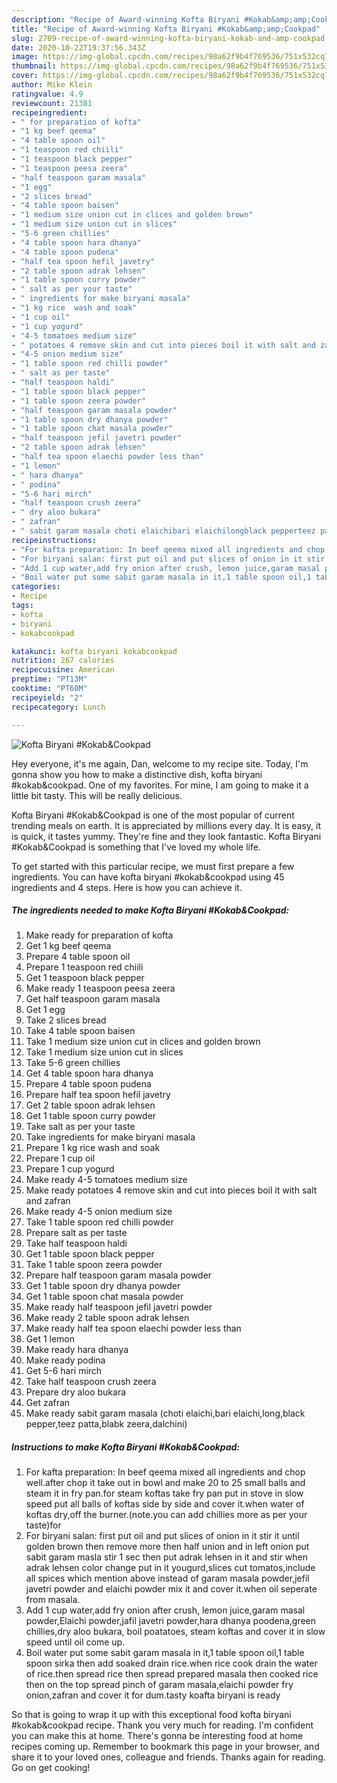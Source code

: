 ```yaml
---
description: "Recipe of Award-winning Kofta Biryani #Kokab&amp;amp;Cookpad"
title: "Recipe of Award-winning Kofta Biryani #Kokab&amp;amp;Cookpad"
slug: 2709-recipe-of-award-winning-kofta-biryani-kokab-and-amp-cookpad
date: 2020-10-22T19:37:56.343Z
image: https://img-global.cpcdn.com/recipes/98a62f9b4f769536/751x532cq70/kofta-biryani-kokabcookpad-recipe-main-photo.jpg
thumbnail: https://img-global.cpcdn.com/recipes/98a62f9b4f769536/751x532cq70/kofta-biryani-kokabcookpad-recipe-main-photo.jpg
cover: https://img-global.cpcdn.com/recipes/98a62f9b4f769536/751x532cq70/kofta-biryani-kokabcookpad-recipe-main-photo.jpg
author: Mike Klein
ratingvalue: 4.9
reviewcount: 21381
recipeingredient:
- " for preparation of kofta"
- "1 kg beef qeema"
- "4 table spoon oil"
- "1 teaspoon red chiili"
- "1 teaspoon black pepper"
- "1 teaspoon peesa zeera"
- "half teaspoon garam masala"
- "1 egg"
- "2 slices bread"
- "4 table spoon baisen"
- "1 medium size union cut in clices and golden brown"
- "1 medium size union cut in slices"
- "5-6 green chillies"
- "4 table spoon hara dhanya"
- "4 table spoon pudena"
- "half tea spoon hefil javetry"
- "2 table spoon adrak lehsen"
- "1 table spoon curry powder"
- " salt as per your taste"
- " ingredients for make biryani masala"
- "1 kg rice  wash and soak"
- "1 cup oil"
- "1 cup yogurd"
- "4-5 tomatoes medium size"
- " potatoes 4 remove skin and cut into pieces boil it with salt and zafran"
- "4-5 onion medium size"
- "1 table spoon red chilli powder"
- " salt as per taste"
- "half teaspoon haldi"
- "1 table spoon black pepper"
- "1 table spoon zeera powder"
- "half teaspoon garam masala powder"
- "1 table spoon dry dhanya powder"
- "1 table spoon chat masala powder"
- "half teaspoon jefil javetri powder"
- "2 table spoon adrak lehsen"
- "half tea spoon elaechi powder less than"
- "1 lemon"
- " hara dhanya"
- " podina"
- "5-6 hari mirch"
- "half teaspoon crush zeera"
- " dry aloo bukara"
- " zafran"
- " sabit garam masala choti elaichibari elaichilongblack pepperteez pattablabk zeeradalchini"
recipeinstructions:
- "For kafta preparation: In beef qeema mixed all ingredients and chop well.after chop it take out in bowl and make 20 to 25 small balls and steam it in fry pan.for steam koftas take fry pan put in stove in slow speed put all balls of koftas side by side and cover it.when water of koftas dry,off the burner.(note.you can add chillies more as per your taste)for"
- "For biryani salan: first put oil and put slices of onion in it stir it until golden brown then remove more then half union and in left onion put sabit garam masla stir 1 sec then put adrak lehsen in it and stir when adrak lehsen color change put in it yougurd,slices cut tomatos,include all spices which mention above instead of garam masala powder,jefil javetri powder and elaichi powder mix it and cover it.when oil seperate from masala."
- "Add 1 cup water,add fry onion after crush, lemon juice,garam masal powder,Elaichi powder,jafil javetri powder,hara dhanya poodena,green chillies,dry aloo bukara, boil poatatoes, steam koftas and cover it in slow speed until oil come up."
- "Boil water put some sabit garam masala in it,1 table spoon oil,1 table spoon sirka then add soaked drain rice.when rice cook drain the water of rice.then spread rice then spread prepared masala then cooked rice then on the top spread pinch of garam masala,elaichi powder fry onion,zafran and cover it for dum.tasty koafta biryani is ready"
categories:
- Recipe
tags:
- kofta
- biryani
- kokabcookpad

katakunci: kofta biryani kokabcookpad 
nutrition: 267 calories
recipecuisine: American
preptime: "PT13M"
cooktime: "PT60M"
recipeyield: "2"
recipecategory: Lunch

---
```



![Kofta Biryani #Kokab&amp;Cookpad](https://img-global.cpcdn.com/recipes/98a62f9b4f769536/751x532cq70/kofta-biryani-kokabcookpad-recipe-main-photo.jpg)

Hey everyone, it's me again, Dan, welcome to my recipe site. Today, I'm gonna show you how to make a distinctive dish, kofta biryani #kokab&amp;cookpad. One of my favorites. For mine, I am going to make it a little bit tasty. This will be really delicious.



Kofta Biryani #Kokab&amp;Cookpad is one of the most popular of current trending meals on earth. It is appreciated by millions every day. It is easy, it is quick, it tastes yummy. They're fine and they look fantastic. Kofta Biryani #Kokab&amp;Cookpad is something that I've loved my whole life.


To get started with this particular recipe, we must first prepare a few ingredients. You can have kofta biryani #kokab&amp;cookpad using 45 ingredients and 4 steps. Here is how you can achieve it.

<!--inarticleads1-->

##### The ingredients needed to make Kofta Biryani #Kokab&amp;Cookpad:

1. Make ready  for preparation of kofta
1. Get 1 kg beef qeema
1. Prepare 4 table spoon oil
1. Prepare 1 teaspoon red chiili
1. Get 1 teaspoon black pepper
1. Make ready 1 teaspoon peesa zeera
1. Get half teaspoon garam masala
1. Get 1 egg
1. Take 2 slices bread
1. Take 4 table spoon baisen
1. Take 1 medium size union cut in clices and golden brown
1. Take 1 medium size union cut in slices
1. Take 5-6 green chillies
1. Get 4 table spoon hara dhanya
1. Prepare 4 table spoon pudena
1. Prepare half tea spoon hefil javetry
1. Get 2 table spoon adrak lehsen
1. Get 1 table spoon curry powder
1. Take  salt as per your taste
1. Take  ingredients for make biryani masala
1. Prepare 1 kg rice  wash and soak
1. Prepare 1 cup oil
1. Prepare 1 cup yogurd
1. Make ready 4-5 tomatoes medium size
1. Make ready  potatoes 4 remove skin and cut into pieces boil it with salt and zafran
1. Make ready 4-5 onion medium size
1. Take 1 table spoon red chilli powder
1. Prepare  salt as per taste
1. Take half teaspoon haldi
1. Get 1 table spoon black pepper
1. Take 1 table spoon zeera powder
1. Prepare half teaspoon garam masala powder
1. Get 1 table spoon dry dhanya powder
1. Get 1 table spoon chat masala powder
1. Make ready half teaspoon jefil javetri powder
1. Make ready 2 table spoon adrak lehsen
1. Make ready half tea spoon elaechi powder less than
1. Get 1 lemon
1. Make ready  hara dhanya
1. Make ready  podina
1. Get 5-6 hari mirch
1. Take half teaspoon crush zeera
1. Prepare  dry aloo bukara
1. Get  zafran
1. Make ready  sabit garam masala (choti elaichi,bari elaichi,long,black pepper,teez patta,blabk zeera,dalchini)




<!--inarticleads2-->

##### Instructions to make Kofta Biryani #Kokab&amp;Cookpad:

1. For kafta preparation: In beef qeema mixed all ingredients and chop well.after chop it take out in bowl and make 20 to 25 small balls and steam it in fry pan.for steam koftas take fry pan put in stove in slow speed put all balls of koftas side by side and cover it.when water of koftas dry,off the burner.(note.you can add chillies more as per your taste)for
1. For biryani salan: first put oil and put slices of onion in it stir it until golden brown then remove more then half union and in left onion put sabit garam masla stir 1 sec then put adrak lehsen in it and stir when adrak lehsen color change put in it yougurd,slices cut tomatos,include all spices which mention above instead of garam masala powder,jefil javetri powder and elaichi powder mix it and cover it.when oil seperate from masala.
1. Add 1 cup water,add fry onion after crush, lemon juice,garam masal powder,Elaichi powder,jafil javetri powder,hara dhanya poodena,green chillies,dry aloo bukara, boil poatatoes, steam koftas and cover it in slow speed until oil come up.
1. Boil water put some sabit garam masala in it,1 table spoon oil,1 table spoon sirka then add soaked drain rice.when rice cook drain the water of rice.then spread rice then spread prepared masala then cooked rice then on the top spread pinch of garam masala,elaichi powder fry onion,zafran and cover it for dum.tasty koafta biryani is ready




So that is going to wrap it up with this exceptional food kofta biryani #kokab&amp;cookpad recipe. Thank you very much for reading. I'm confident you can make this at home. There's gonna be interesting food at home recipes coming up. Remember to bookmark this page in your browser, and share it to your loved ones, colleague and friends. Thanks again for reading. Go on get cooking!
